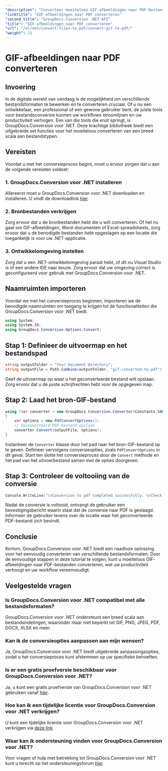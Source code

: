 ```yaml
---
"description": "Converteer moeiteloos GIF-afbeeldingen naar PDF-bestanden met GroupDocs.Conversion voor .NET. Verbeter uw productiviteit met deze naadloze oplossing."
"linktitle": "GIF-afbeeldingen naar PDF converteren"
"second_title": "GroupDocs.Conversion .NET API"
"title": "GIF-afbeeldingen naar PDF converteren"
"url": "/nl/net/convert-files-to-pdf/convert-gif-to-pdf/"
"weight": 21
---
```


# GIF-afbeeldingen naar PDF converteren

## Invoering
In de digitale wereld van vandaag is de mogelijkheid om verschillende bestandsformaten te bewerken en te converteren cruciaal. Of u nu een ontwikkelaar, een professional of een gewone gebruiker bent, de juiste tools voor bestandsconversie kunnen uw workflows stroomlijnen en uw productiviteit verhogen. Een van die tools die eruit springt, is GroupDocs.Conversion voor .NET. Deze krachtige bibliotheek biedt een uitgebreide set functies voor het moeiteloos converteren van een breed scala aan bestandstypen.
## Vereisten
Voordat u met het conversieproces begint, moet u ervoor zorgen dat u aan de volgende vereisten voldoet:
### 1. GroupDocs.Conversion voor .NET installeren
Allereerst moet u GroupDocs.Conversion voor .NET downloaden en installeren. U vindt de downloadlink [hier](https://releases.groupdocs.com/conversion/net/).
### 2. Bronbestanden verkrijgen
Zorg ervoor dat u de bronbestanden hebt die u wilt converteren. Of het nu gaat om GIF-afbeeldingen, Word-documenten of Excel-spreadsheets, zorg ervoor dat u de benodigde bestanden hebt opgeslagen op een locatie die toegankelijk is voor uw .NET-applicatie.
### 3. Ontwikkelomgeving instellen
Zorg dat u een .NET-ontwikkelomgeving paraat hebt, of dit nu Visual Studio is of een andere IDE naar keuze. Zorg ervoor dat uw omgeving correct is geconfigureerd voor gebruik met GroupDocs.Conversion voor .NET.

## Naamruimten importeren
Voordat we met het conversieproces beginnen, importeren we de benodigde naamruimten om toegang te krijgen tot de functionaliteiten die GroupDocs.Conversion voor .NET biedt.
```csharp
using System;
using System.IO;
using GroupDocs.Conversion.Options.Convert;
```

## Stap 1: Definieer de uitvoermap en het bestandspad
```csharp
string outputFolder = "Your Document Directory";
string outputFile = Path.Combine(outputFolder, "gif-converted-to.pdf");
```
Geef de uitvoermap op waar u het geconverteerde bestand wilt opslaan. Zorg ervoor dat u de juiste schrijfrechten hebt voor de opgegeven map.
## Stap 2: Laad het bron-GIF-bestand
```csharp
using (var converter = new GroupDocs.Conversion.Converter(Constants.SAMPLE_GIF))
{
    var options = new PdfConvertOptions();
    // Geconverteerd PDF-bestand opslaan
    converter.Convert(outputFile, options);
}
```
Instantieer de `Converter` klasse door het pad naar het bron-GIF-bestand op te geven. Definieer vervolgens conversieopties, zoals `PdfConvertOptions` in dit geval. Start ten slotte het conversieproces door de `Convert` methode en het pad van het uitvoerbestand samen met de opties doorgeven.
## Stap 3: Controleer de voltooiing van de conversie
```csharp
Console.WriteLine("\nConversion to pdf completed successfully. \nCheck output in {0}", outputFolder);
```
Nadat de conversie is voltooid, ontvangt de gebruiker een bevestigingsbericht waarin staat dat de conversie naar PDF is geslaagd. Informeer de gebruiker tevens over de locatie waar het geconverteerde PDF-bestand zich bevindt.

## Conclusie
Kortom, GroupDocs.Conversion voor .NET biedt een naadloze oplossing voor het eenvoudig converteren van verschillende bestandsformaten. Door de eenvoudige stappen in deze tutorial te volgen, kunt u moeiteloos GIF-afbeeldingen naar PDF-bestanden converteren, wat uw productiviteit verhoogt en uw workflow vereenvoudigt.
## Veelgestelde vragen
### Is GroupDocs.Conversion voor .NET compatibel met alle bestandsformaten?
GroupDocs.Conversion voor .NET ondersteunt een breed scala aan bestandsindelingen, waaronder maar niet beperkt tot GIF, PNG, JPEG, PDF, DOCX, XLSX en meer.
### Kan ik de conversieopties aanpassen aan mijn wensen?
Ja, GroupDocs.Conversion voor .NET biedt uitgebreide aanpassingsopties, zodat u het conversieproces kunt afstemmen op uw specifieke behoeften.
### Is er een gratis proefversie beschikbaar voor GroupDocs.Conversion voor .NET?
Ja, u kunt een gratis proefversie van GroupDocs.Conversion voor .NET gebruiken vanaf [hier](https://releases.groupdocs.com/).
### Hoe kan ik een tijdelijke licentie voor GroupDocs.Conversion voor .NET verkrijgen?
U kunt een tijdelijke licentie voor GroupDocs.Conversion voor .NET verkrijgen via [deze link](https://purchase.groupdocs.com/temporary-license/).
### Waar kan ik ondersteuning vinden voor GroupDocs.Conversion voor .NET?
Voor vragen of hulp met betrekking tot GroupDocs.Conversion voor .NET kunt u terecht op het ondersteuningsforum [hier](https://forum.groupdocs.com/c/conversion/11).